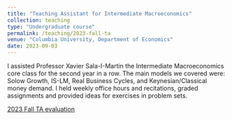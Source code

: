 ```yaml
---
title: "Teaching Assistant for Intermediate Macroeconomics"
collection: teaching
type: "Undergraduate course"
permalink: /teaching/2023-fall-ta
venue: "Columbia University, Department of Economics"
date: 2023-09-03
---
```


I assisted Professor Xavier Sala-I-Martin the Intermediate Macroeconomics core class for the second year in a row. The main models we covered were: Solow Growth, IS-LM, Real Business Cycles, and Keynesian/Classical money demand. I held weekly office hours and recitations, graded assignments and provided ideas for exercises in problem sets.


[2023 Fall TA evaluation](ECONUN3213_001_2023_3-INTERMEDIATEMACROECONOMICSECONW3213_001_2023_3_171397_ArianaGamero.pdf)
